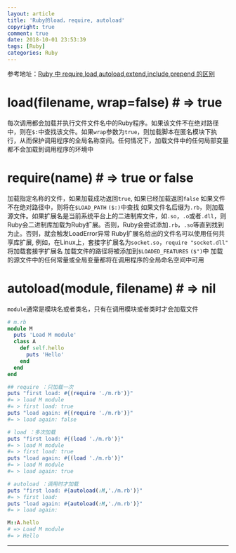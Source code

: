 ```yaml
---
layout: article
title: 'Ruby的load，require, autoload'
copyright: true
comment: true
date: 2018-10-01 23:53:39
tags: [Ruby]
categories: Ruby
---
```


<!-- * 加载其他文件 -->
参考地址：[Ruby 中 require,load,autoload,extend,include,prepend 的区别](https://ruby-china.org/topics/35350)

load(filename, wrap=false) # => true
=====

每次调用都会加载并执行文件文件名中的Ruby程序。如果该文件不在绝对路径中，则在`$:`中查找该文件。如果`wrap`参数为`true`，则加载脚本在匿名模块下执行，从而保护调用程序的全局名称空间。任何情况下，加载文件中的任何局部变量都不会加载到调用程序的环境中

<!-- more -->

require(name) # => true or false
=====

加载指定名称的文件，如果加载成功返回`true`, 如果已经加载返回`false`
如果文件不在绝对路径中，则将在`$LOAD_PATH` `($:)`中查找
如果文件名后缀为`.rb`，则加载源文件。如果扩展名是当前系统平台上的二进制库文件，如`.so`，`.o`或者`.dll`，则Ruby会二进制库加载为Ruby扩展。否则，Ruby会尝试添加`.rb`，`.so`等直到找到为止。否则，就会触发LoadError异常
Ruby扩展名给出的文件名可以使用任何共享库扩展, 例如，在Linux上，套接字扩展名为`socket.so`，`require "socket.dll"` 将加载套接字扩展名
加载文件的路径将被添加到`$LOADED_FEATURES` `($")`中
加载的源文件中的任何常量或全局变量都将在调用程序的全局命名空间中可用

autoload(module, filename) # => nil
=====

`module`通常是模块名或者类名，只有在调用模块或者类时才会加载文件

``` ruby
# m.rb
module M
  puts 'Load M module'
  class A
    def self.hello
      puts 'Hello'
    end
  end
end

## require ：只加载一次
puts "first load: #{(require './m.rb')}"
#= > load M module
#= > first load: true
puts "load again: #{(require './m.rb')}"
#= > load again: false

# load ：多次加载
puts "first load: #{(load './m.rb')}"
#= > load M module
#= > first load: true
puts "load again: #{(load './m.rb')}"
#= > load M module
#= > load again: true

# autoload ：调用时才加载
puts "first load: #{autoload(:M,'./m.rb')}"
#= > first load:
puts "load again: #{autoload(:M,'./m.rb')}"
#= > load again:

M::A.hello
# => Load M module
#= > Hello
```


---